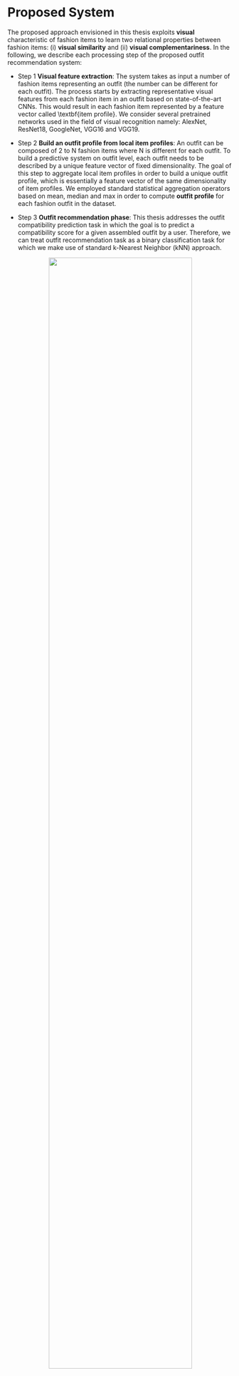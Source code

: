 # Proposed System

The proposed approach envisioned in this thesis exploits **visual** characteristic of fashion items to learn two relational properties between fashion items: (i) **visual similarity** and (ii) **visual complementariness**. In the following, we describe each processing step of the proposed outfit recommendation system:
  
  - Step 1 **Visual feature extraction**: The system takes as input a number of fashion items representing an outfit (the number can be different for each outfit). The process starts by extracting representative visual features from each fashion item in an outfit based on state-of-the-art CNNs. This would result in each fashion item represented by a feature vector called \textbf{item profile}. We consider several pretrained networks used in the field of visual recognition namely: AlexNet, ResNet18, GoogleNet, VGG16 and VGG19.
  
  - Step 2 **Build an outfit profile from local item profiles**: An outfit can be composed of 2 to N fashion items where N is different for each outfit. To build a predictive system on outfit level, each outfit needs to be described by a unique feature vector of fixed dimensionality. The goal of this step to aggregate local item profiles in order to build a unique outfit profile, which is essentially a feature vector of the same dimensionality of item profiles. We employed standard statistical aggregation operators based on mean, median and max in order to compute **outfit profile** for each fashion outfit in the dataset.
  
  - Step 3 **Outfit recommendation phase**: This thesis addresses the outfit compatibility prediction task in which the goal is to predict a compatibility  score for a given assembled outfit by a user. Therefore, we can treat outfit recommendation task as a binary classification task for which we make use of standard k-Nearest Neighbor (kNN) approach.
  



<p align="center">
 <img src="https://atenanaz.github.io/fashion_outfit_rec/Proposed.jpg?raw=true" style=" width:80%">
</p>


